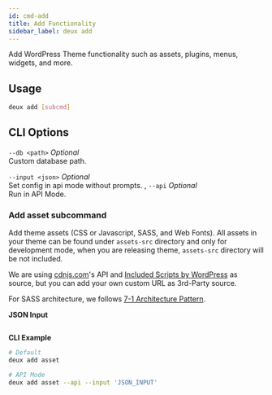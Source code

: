 ```yaml
---
id: cmd-add
title: Add Functionality
sidebar_label: deux add
---
```


Add WordPress Theme functionality such as assets, plugins, menus, widgets, and more.

## Usage
```bash
deux add [subcmd]
```

## CLI Options

`--db <path>` *Optional*  
Custom database path.

`--input <json>` *Optional*  
Set config in api mode without prompts.
, 
`--api` *Optional*  
Run in API Mode.

### Add asset subcommand
Add theme assets (CSS or Javascript, SASS, and Web Fonts). All assets in your theme can be found under `assets-src` directory and only for development mode, when you are releasing theme, `assets-src` directory will be not included.

We are using [cdnjs.com](https://cdnjs.com/)'s API and [Included Scripts by WordPress](https://developer.wordpress.org/reference/functions/wp_enqueue_script/#default-scripts-included-and-registered-by-wordpress) as source, but you can add your own custom URL as 3rd-Party source.

For SASS architecture, we follows [7-1 Architecture Pattern](http://sass-guidelin.es/#architecture).

**JSON Input**
```bash

```

**CLI Example**
```bash
# Default
deux add asset

# API Mode
deux add asset --api --input 'JSON_INPUT'
```
